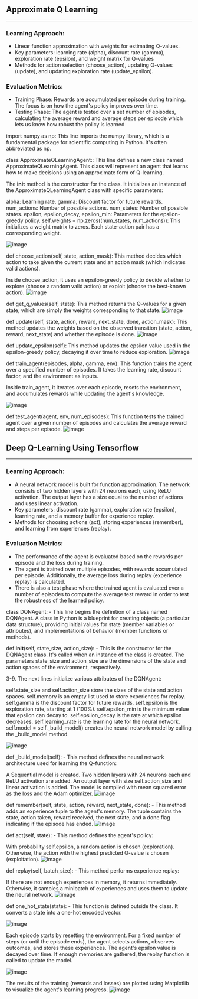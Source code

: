 

## Approximate Q Learning
----------------------------
### Learning Approach:

*	Linear function approximation with weights for estimating Q-values.
*	Key parameters: learning rate (alpha), discount rate (gamma), exploration rate (epsilon), and weight matrix for Q-values
*	Methods for action selection (choose_action), updating Q-values (update), and updating exploration rate (update_epsilon).

### Evaluation Metrics:

* Training Phase: Rewards are accumulated per episode during training. The focus is on how the agent's policy improves over time.
* Testing Phase: The agent is tested over a set number of episodes, calculating the average reward and average steps per episode which lets us know how robust the policy is learned

import numpy as np: This line imports the numpy library, which is a fundamental package for scientific computing in Python. It's often abbreviated as np.


class ApproximateQLearningAgent:: This line defines a new class named ApproximateQLearningAgent. This class will represent an agent that learns how to make decisions using an approximate form of Q-learning.

The __init__ method is the constructor for the class. It initializes an instance of the ApproximateQLearningAgent class with specific parameters:

alpha: Learning rate.
gamma: Discount factor for future rewards.
num_actions: Number of possible actions.
num_states: Number of possible states.
epsilon, epsilon_decay, epsilon_min: Parameters for the epsilon-greedy policy.
self.weights = np.zeros((num_states, num_actions)): This initializes a weight matrix to zeros. Each state-action pair has a corresponding weight.

![image](https://github.com/ElvisFern/ReinforcementLearning/assets/78712154/5bca9c7f-e6bb-4615-951f-9375a0b41745)


def choose_action(self, state, action_mask): This method decides which action to take given the current state and an action mask (which indicates valid actions).

Inside choose_action, it uses an epsilon-greedy policy to decide whether to explore (choose a random valid action) or exploit (choose the best-known action).
![image](https://github.com/ElvisFern/ReinforcementLearning/assets/78712154/69bf940c-b51c-42db-8a40-0527f049d89f)


def get_q_values(self, state): This method returns the Q-values for a given state, which are simply the weights corresponding to that state.
![image](https://github.com/ElvisFern/ReinforcementLearning/assets/78712154/a116fe0c-60e2-4a76-bb39-e18570101911)


def update(self, state, action, reward, next_state, done, action_mask): This method updates the weights based on the observed transition (state, action, reward, next_state) and whether the episode is done.
![image](https://github.com/ElvisFern/ReinforcementLearning/assets/78712154/58d0a7bc-a886-4a8c-ab4d-61bbd3ddda6c)


def update_epsilon(self): This method updates the epsilon value used in the epsilon-greedy policy, decaying it over time to reduce exploration.
![image](https://github.com/ElvisFern/ReinforcementLearning/assets/78712154/5c17c1f0-bb7f-4f6b-9b1c-23a732ebb27d)


def train_agent(episodes, alpha, gamma, env): This function trains the agent over a specified number of episodes. It takes the learning rate, discount factor, and the environment as inputs.

Inside train_agent, it iterates over each episode, resets the environment, and accumulates rewards while updating the agent's knowledge.

![image](https://github.com/ElvisFern/ReinforcementLearning/assets/78712154/a83efbf3-b143-4ec4-925a-7dbedc09f4f2)


def test_agent(agent, env, num_episodes): This function tests the trained agent over a given number of episodes and calculates the average reward and steps per episode.
![image](https://github.com/ElvisFern/ReinforcementLearning/assets/78712154/bad4cd3f-31de-43f5-97e9-45a044f9bf5f)


## Deep Q-Learning Using Tensorflow
------------------------------------

### Learning Approach:
* A neural network model is built for function approximation. The network consists of two hidden layers with 24 neurons each, using ReLU activation. The output layer has a size equal to the number of actions and uses linear activation.
* Key parameters: discount rate (gamma), exploration rate (epsilon), learning rate, and a memory buffer for experience replay.
* Methods for choosing actions (act), storing experiences (remember), and learning from experiences (replay).

### Evaluation Metrics:
* The performance of the agent is evaluated based on the rewards per episode and the loss during training.
* The agent is trained over multiple episodes, with rewards accumulated per episode. Additionally, the average loss during replay (experience replay) is calculated.
* There is also a test phase where the trained agent is evaluated over a number of episodes to compute the average test reward in order to test the robustness of the learned policy.



class DQNAgent: - This line begins the definition of a class named DQNAgent. A class in Python is a blueprint for creating objects (a particular data structure), providing initial values for state (member variables or attributes), and implementations of behavior (member functions or methods).

def __init__(self, state_size, action_size): - This is the constructor for the DQNAgent class. It's called when an instance of the class is created. The parameters state_size and action_size are the dimensions of the state and action spaces of the environment, respectively.

3-9. The next lines initialize various attributes of the DQNAgent:

self.state_size and self.action_size store the sizes of the state and action spaces.
self.memory is an empty list used to store experiences for replay.
self.gamma is the discount factor for future rewards.
self.epsilon is the exploration rate, starting at 1 (100%).
self.epsilon_min is the minimum value that epsilon can decay to.
self.epsilon_decay is the rate at which epsilon decreases.
self.learning_rate is the learning rate for the neural network.
self.model = self._build_model() creates the neural network model by calling the _build_model method.

![image](https://github.com/ElvisFern/ReinforcementLearning/assets/78712154/5f62187c-314d-4ea7-a6f4-09c7562aa5c1)

def _build_model(self): - This method defines the neural network architecture used for learning the Q-function:

A Sequential model is created.
Two hidden layers with 24 neurons each and ReLU activation are added.
An output layer with size self.action_size and linear activation is added.
The model is compiled with mean squared error as the loss and the Adam optimizer.
![image](https://github.com/ElvisFern/ReinforcementLearning/assets/78712154/7c4cb66c-ff65-40db-875d-57505d465c1c)


def remember(self, state, action, reward, next_state, done): - This method adds an experience tuple to the agent's memory. The tuple contains the state, action taken, reward received, the next state, and a done flag indicating if the episode has ended.
![image](https://github.com/ElvisFern/ReinforcementLearning/assets/78712154/86dcc2a0-913f-43dc-b327-a149c28fe551)


def act(self, state): - This method defines the agent's policy:

With probability self.epsilon, a random action is chosen (exploration).
Otherwise, the action with the highest predicted Q-value is chosen (exploitation).
![image](https://github.com/ElvisFern/ReinforcementLearning/assets/78712154/d2b18f3d-8441-48e5-903e-defe320deaba)

def replay(self, batch_size): - This method performs experience replay:

If there are not enough experiences in memory, it returns immediately.
Otherwise, it samples a minibatch of experiences and uses them to update the neural network.
![image](https://github.com/ElvisFern/ReinforcementLearning/assets/78712154/0c8f6c2f-7b6a-4119-8d2a-04f8f5bec917)



 def one_hot_state(state): - This function is defined outside the class. It converts a state into a one-hot encoded vector.

 ![image](https://github.com/ElvisFern/ReinforcementLearning/assets/78712154/076b48d5-1edf-4961-bac7-9c244be71ae6)



Each episode starts by resetting the environment.
For a fixed number of steps (or until the episode ends), the agent selects actions, observes outcomes, and stores these experiences.
The agent's epsilon value is decayed over time.
If enough memories are gathered, the replay function is called to update the model.

![image](https://github.com/ElvisFern/ReinforcementLearning/assets/78712154/d1f24160-728d-481f-8fbb-392d64f66b30)

The results of the training (rewards and losses) are plotted using Matplotlib to visualize the agent's learning progress.
![image](https://github.com/ElvisFern/ReinforcementLearning/assets/78712154/729f39bf-1558-4585-b4b4-e0a1003d4ea0)
